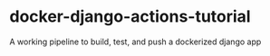 # docker-django-actions-tutorial
A working pipeline to build, test, and push a dockerized django app
